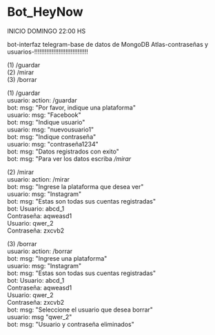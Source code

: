 # Bot_HeyNow  

INICIO DOMINGO 22:00 HS  
  
bot-interfaz telegram-base de datos de MongoDB Atlas-contraseñas y usuarios-!!!!!!!!!!!!!!!!!!!!!!!!!!!!!!!  
  
(1) /guardar  
(2) /mirar  
(3) /borrar  
  
(1) /guardar  
usuario: action: /guardar  
bot: msg: "Por favor, indique una plataforma"  
usuario: msg: "Facebook"  
bot: msg: "Indique usuario"  
usuario: msg: "nuevousuario1"  
bot: msg: "Indique contraseña"  
usuario: msg: "contraseña1234"  
bot: msg: "Datos registrados con exito"  
bot: msg: "Para ver los datos escriba */mirar*  
  
(2) /mirar  
usuario: action: /mirar  
bot: msg: "Ingrese la plataforma que desea ver"  
usuario: msg: "Instagram"  
bot: msg: "Estas son todas sus cuentas registradas"  
bot: Usuario: abcd_1  
     Contraseña: aqweasd1  
     Usuario: qwer_2  
     Contraseña: zxcvb2  
  
(3) /borrar  
usuario: action: /borrar  
bot: msg: "Ingrese una plataforma"  
usuario: msg: "Instagram"  
bot: msg: "Estas son todas sus cuentas registradas"  
bot: Usuario: abcd_1  
     Contraseña: aqweasd1  
     Usuario: qwer_2  
     Contraseña: zxcvb2  
bot: msg: "Seleccione el usuario que desea borrar"  
usuario: msg "qwer_2"  
bot: msg: "Usuario y contraseña eliminados"  